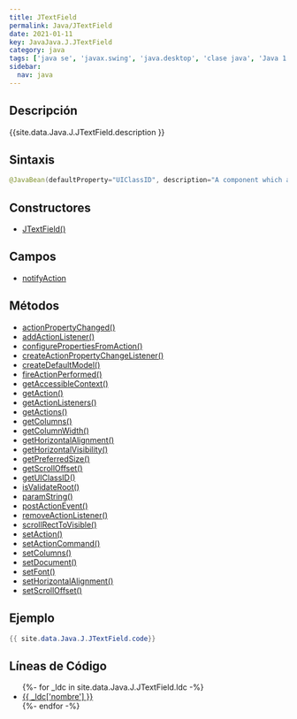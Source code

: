 ```yaml
---
title: JTextField
permalink: Java/JTextField
date: 2021-01-11
key: JavaJava.J.JTextField
category: java
tags: ['java se', 'javax.swing', 'java.desktop', 'clase java', 'Java 1.2']
sidebar: 
  nav: java
---
```


## Descripción
{{site.data.Java.J.JTextField.description }}

## Sintaxis
~~~java
@JavaBean(defaultProperty="UIClassID", description="A component which allows for the editing of a single line of text.") public class JTextField extends JTextComponent implements SwingConstants
~~~

## Constructores
* [JTextField()](/Java/JTextField/JTextField/)

## Campos
* [notifyAction](/Java/JTextField/notifyAction)

## Métodos
* [actionPropertyChanged()](/Java/JTextField/actionPropertyChanged)
* [addActionListener()](/Java/JTextField/addActionListener)
* [configurePropertiesFromAction()](/Java/JTextField/configurePropertiesFromAction)
* [createActionPropertyChangeListener()](/Java/JTextField/createActionPropertyChangeListener)
* [createDefaultModel()](/Java/JTextField/createDefaultModel)
* [fireActionPerformed()](/Java/JTextField/fireActionPerformed)
* [getAccessibleContext()](/Java/JTextField/getAccessibleContext)
* [getAction()](/Java/JTextField/getAction)
* [getActionListeners()](/Java/JTextField/getActionListeners)
* [getActions()](/Java/JTextField/getActions)
* [getColumns()](/Java/JTextField/getColumns)
* [getColumnWidth()](/Java/JTextField/getColumnWidth)
* [getHorizontalAlignment()](/Java/JTextField/getHorizontalAlignment)
* [getHorizontalVisibility()](/Java/JTextField/getHorizontalVisibility)
* [getPreferredSize()](/Java/JTextField/getPreferredSize)
* [getScrollOffset()](/Java/JTextField/getScrollOffset)
* [getUIClassID()](/Java/JTextField/getUIClassID)
* [isValidateRoot()](/Java/JTextField/isValidateRoot)
* [paramString()](/Java/JTextField/paramString)
* [postActionEvent()](/Java/JTextField/postActionEvent)
* [removeActionListener()](/Java/JTextField/removeActionListener)
* [scrollRectToVisible()](/Java/JTextField/scrollRectToVisible)
* [setAction()](/Java/JTextField/setAction)
* [setActionCommand()](/Java/JTextField/setActionCommand)
* [setColumns()](/Java/JTextField/setColumns)
* [setDocument()](/Java/JTextField/setDocument)
* [setFont()](/Java/JTextField/setFont)
* [setHorizontalAlignment()](/Java/JTextField/setHorizontalAlignment)
* [setScrollOffset()](/Java/JTextField/setScrollOffset)

## Ejemplo
~~~java
{{ site.data.Java.J.JTextField.code}}
~~~

## Líneas de Código
<ul>
{%- for _ldc in site.data.Java.J.JTextField.ldc -%}
   <li>
       <a href="{{_ldc['url'] }}">{{ _ldc['nombre'] }}</a>
   </li>
{%- endfor -%}
</ul>
